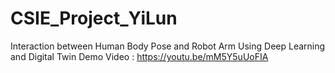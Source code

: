 # CSIE_Project_YiLun
 Interaction between Human Body Pose and Robot Arm Using Deep Learning and Digital Twin
Demo Video : https://youtu.be/mM5Y5uUoFIA
